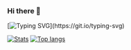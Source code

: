 ### Hi there 👋



[![Typing SVG](https://readme-typing-svg.herokuapp.com/?color=1FF72F&center=true&vCenter=true&lines=Hello%2C+My+Name+Is+Zvi!)](https://git.io/typing-svg)


[![Stats](https://statistics-i78vz6yf5-zvicodes-projects.vercel.app/api?username=ZviCode&show_icons=true&count_private=true&theme=dark&custom_title=My%20GitHub%20Stats&card_width=445)](https://github.com/ZviCode#gh-dark-mode-only)
[![Top langs](https://statistics-i78vz6yf5-zvicodes-projects.vercel.app/api/top-langs/?username=ZviCode&layout=compact&hide=CSS&theme=dark&show_icons=true&count_private=true&card_width=445)](https://github.com/ZviCode#gh-dark-mode-only)

<!--
**ZviCode/ZviCode** is a ✨ _special_ ✨ repository because its `README.md` (this file) appears on your GitHub profile.

Here are some ideas to get you started:

- 🔭 I’m currently working on ...
- 🌱 I’m currently learning ...
- 👯 I’m looking to collaborate on ...
- 🤔 I’m looking for help with ...
- 💬 Ask me about ...
- 📫 How to reach me: ...
- 😄 Pronouns: ...
- ⚡ Fun fact: ...
-->
